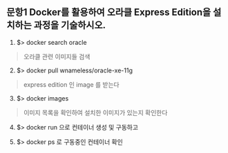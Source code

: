 문항1 Docker를 활용하여 오라클 Express Edition을 설치하는 과정을 기술하시오.
------------------------------------------------------------------------------

1. $> docker search oracle      
>    오라클 관련 이미지들 검색

2. $> docker pull wnameless/oracle-xe-11g          
>    express edition 인 image 를 받는다

3. $> docker images                                
>    이미지 목록을 확인하여 설치한 이미지가 있는지 확인한다

4. $> docker run 으로 컨테이너 생성 및 구동하고

5. $> docker ps 로 구동중인 컨테이너 확인

